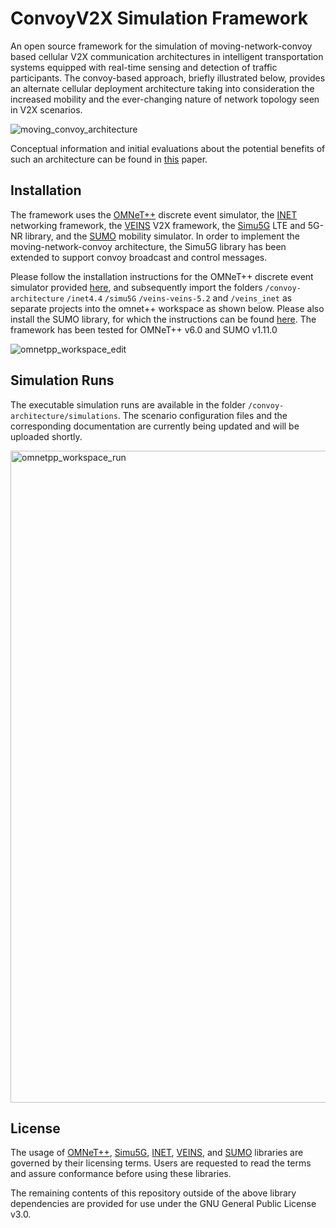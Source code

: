 # ConvoyV2X Simulation Framework

An open source framework for the simulation of moving-network-convoy based cellular V2X communication architectures in intelligent transportation systems equipped with real-time sensing and detection of traffic participants. The convoy-based approach, briefly illustrated below, provides an alternate cellular deployment architecture taking into consideration the increased mobility and the ever-changing nature of network topology seen in V2X scenarios.

![moving_convoy_architecture](https://github.com/tum-air/ConvoyV2X/assets/128901542/e5351b9e-65b1-4368-ad23-54e6adb1bb64)

Conceptual information and initial evaluations about the potential benefits of such an architecture can be found in [this](https://doi.org/10.1109/VTC2020-Spring48590.2020.9128410) paper.

## Installation
The framework uses the [OMNeT++](https://omnetpp.org) discrete event simulator, the [INET](https://github.com/inet-framework/inet) networking framework, the [VEINS](https://veins.car2x.org) V2X framework, the [Simu5G](https://github.com/Unipisa/Simu5G) LTE and 5G-NR library, and the [SUMO](https://eclipse.dev/sumo/) mobility simulator. In order to implement the moving-network-convoy architecture, the Simu5G library has been extended to support convoy broadcast and control messages.

Please follow the installation instructions for the OMNeT++ discrete event simulator provided [here](https://omnetpp.org/download/), and subsequently import the folders `/convoy-architecture` `/inet4.4` `/simu5G` `/veins-veins-5.2` and `/veins_inet` as separate projects into the omnet++ workspace as shown below. Please also install the SUMO library, for which the instructions can be found [here](https://sumo.dlr.de/docs/Downloads.php). The framework has been tested for OMNeT++ v6.0 and SUMO v1.11.0

![omnetpp_workspace_edit](https://github.com/tum-air/ConvoyV2X/assets/128901542/351ab53f-c73b-4b58-8add-bd84ebf61ce9)

## Simulation Runs
The executable simulation runs are available in the folder `/convoy-architecture/simulations`. The scenario configuration files and the corresponding documentation are currently being updated and will be uploaded shortly.

<img width="1043" alt="omnetpp_workspace_run" src="https://github.com/tum-air/ConvoyV2X/assets/128901542/0ed4b895-6082-4e89-b0e8-dd9e5110ad42">

## License
The usage of [OMNeT++](https://omnetpp.org), [Simu5G](https://github.com/Unipisa/Simu5G), [INET](https://github.com/inet-framework/inet), [VEINS](https://veins.car2x.org), and [SUMO](https://eclipse.dev/sumo/) libraries are governed by their licensing terms. Users are requested to read the terms and assure conformance before using these libraries.

The remaining contents of this repository outside of the above library dependencies are provided for use under the GNU General Public License v3.0.
